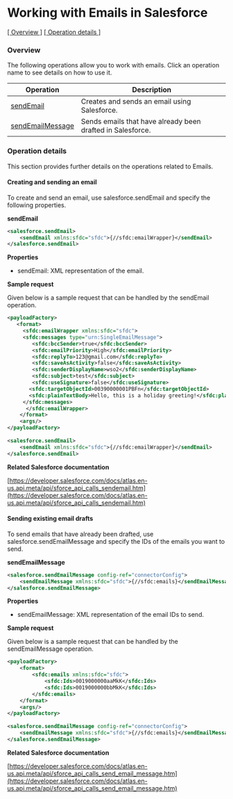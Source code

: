 # Working with Emails in Salesforce

[[ Overview ]](#overview)  [[ Operation details ]](#operation-details)

### Overview 

The following operations allow you to work with emails. Click an operation name to see details on how to use it.

| Operation        | Description |
| ------------- |-------------|
| [sendEmail](#creating-and-sending-an-email)    | Creates and sends an email using Salesforce. |
| [sendEmailMessage](#retrieving-metadata-for-a-specific-object-type)    | Sends emails that have already been drafted in Salesforce. |

### Operation details

This section provides further details on the operations related to Emails.

#### Creating and sending an email

To create and send an email, use salesforce.sendEmail and specify the following properties. 

**sendEmail**
```xml
<salesforce.sendEmail>
    <sendEmail xmlns:sfdc="sfdc">{//sfdc:emailWrapper}</sendEmail>
</salesforce.sendEmail>
```
**Properties**
* sendEmail: XML representation of the email.

**Sample request**

Given below is a sample request that can be handled by the sendEmail operation.

```xml
<payloadFactory>
   <format>
     <sfdc:emailWrapper xmlns:sfdc="sfdc">
     <sfdc:messages type="urn:SingleEmailMessage">
        <sfdc:bccSender>true</sfdc:bccSender>
        <sfdc:emailPriority>High</sfdc:emailPriority>
        <sfdc:replyTo>123@gmail.com</sfdc:replyTo>
        <sfdc:saveAsActivity>false</sfdc:saveAsActivity>
        <sfdc:senderDisplayName>wso2</sfdc:senderDisplayName>
        <sfdc:subject>test</sfdc:subject>
        <sfdc:useSignature>false</sfdc:useSignature>
       <sfdc:targetObjectId>00390000001PBFn</sfdc:targetObjectId>
       <sfdc:plainTextBody>Hello, this is a holiday greeting!</sfdc:plainTextBody>    
     </sfdc:messages>
      </sfdc:emailWrapper>
    </format>
    <args/>
</payloadFactory>
          
<salesforce.sendEmail>
    <sendEmail xmlns:sfdc="sfdc">{//sfdc:emailWrapper}</sendEmail>
</salesforce.sendEmail>
```

**Related Salesforce documentation**

[https://developer.salesforce.com/docs/atlas.en-us.api.meta/api/sforce_api_calls_sendemail.htm](https://developer.salesforce.com/docs/atlas.en-us.api.meta/api/sforce_api_calls_sendemail.htm)

#### Sending existing email drafts

To send emails that have already been drafted, use salesforce.sendEmailMessage and specify the IDs of the emails you want to send. 

**sendEmailMessage**
```xml
<salesforce.sendEmailMessage config-ref="connectorConfig">
    <sendEmailMessage xmlns:sfdc="sfdc">{//sfdc:emails}</sendEmailMessage>
</salesforce.sendEmailMessage>
```

**Properties**
* sendEmailMessage: XML representation of the email IDs to send.

**Sample request**

Given below is a sample request that can be handled by the sendEmailMessage operation.

```xml
<payloadFactory>
    <format>
        <sfdc:emails xmlns:sfdc="sfdc">
            <sfdc:Ids>0019000000aaMkK</sfdc:Ids>
            <sfdc:Ids>0019000000bbMkK</sfdc:Ids>
        </sfdc:emails>
    </format>
    <args/>
</payloadFactory>
 
<salesforce.sendEmailMessage config-ref="connectorConfig">
    <sendEmailMessage xmlns:sfdc="sfdc">{//sfdc:emails}</sendEmailMessage>
</salesforce.sendEmailMessage>
```

**Related Salesforce documentation**

[https://developer.salesforce.com/docs/atlas.en-us.api.meta/api/sforce_api_calls_send_email_message.htm](https://developer.salesforce.com/docs/atlas.en-us.api.meta/api/sforce_api_calls_send_email_message.htm)

